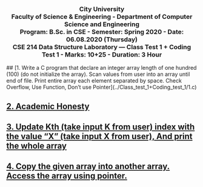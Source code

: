 <h3 align="center">
City University<br/>
Faculty of Science & Engineering - Department of Computer Science and Engineering<br/>
Program: B.Sc. in CSE - Semester: Spring 2020 - Date: 06.08.2020 (Thursday)<br/>
CSE 214 Data Structure Laboratory — Class Test 1 + Coding Test 1 - Marks: 10+25 - Duration: 3 Hour<br/>
</h3>
## [1. Write a C program that declare an integer array length of one hundred (100) (do not initialize the array). Scan values from user into an array until end of file. Print entire array each element separated by space. Check Overflow, Use Function, Don’t use Pointer](../Class_test_1+Coding_test_1/1.c)

## [2. Academic Honesty](../Class_test_1+Coding_test_1/2.c)

## [3. Update Kth (take input K from user) index with the value “X” (take input X from user), And print the whole array](../Class_test_1+Coding_test_1/3.c)

## [4. Copy the given array into another array. Access the array using pointer.](../Class_test_1+Coding_test_1/4.c)
